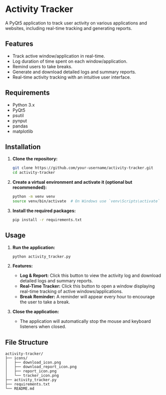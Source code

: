 # Activity Tracker

A PyQt5 application to track user activity on various applications and websites, including real-time tracking and generating reports.

## Features

- Track active window/application in real-time.
- Log duration of time spent on each window/application.
- Remind users to take breaks.
- Generate and download detailed logs and summary reports.
- Real-time activity tracking with an intuitive user interface.

## Requirements

- Python 3.x
- PyQt5
- psutil
- pynput
- pandas
- matplotlib

## Installation

1. **Clone the repository:**

    ```bash
    git clone https://github.com/your-username/activity-tracker.git
    cd activity-tracker
    ```

2. **Create a virtual environment and activate it (optional but recommended):**

    ```bash
    python -m venv venv
    source venv/bin/activate  # On Windows use `venv\Scripts\activate`
    ```

3. **Install the required packages:**

    ```bash
    pip install -r requirements.txt
    ```

## Usage

1. **Run the application:**

    ```bash
    python activity_tracker.py
    ```

2. **Features:**

    - **Log & Report:** Click this button to view the activity log and download detailed logs and summary reports.
    - **Real-Time Tracker:** Click this button to open a window displaying real-time tracking of active windows/applications.
    - **Break Reminder:** A reminder will appear every hour to encourage the user to take a break.

3. **Close the application:**

    - The application will automatically stop the mouse and keyboard listeners when closed.

## File Structure

```plaintext
activity-tracker/
├── icons/
│   ├── download_icon.png
│   ├── download_report_icon.png
│   ├── report_icon.png
│   └── tracker_icon.png
├── activity_tracker.py
├── requirements.txt
└── README.md
